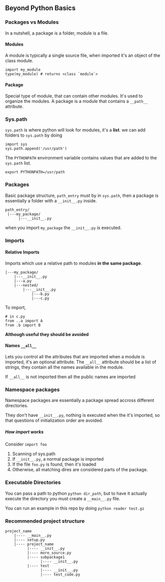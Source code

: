 ## Beyond Python Basics

### Packages vs Modules

In a nutshell, a package is a folder, module is a file.

#### Modules

A module is typically a single source file, when imported it's an object of the class module.

```
import my_module
type(my_module) # returns <class `module`>
```

#### Package

Special type of module, that can contain other modules. It's used to organize the modules. A package is a module that contains a `__path__` attribute.

### Sys.path

`sys.path` is where python will look for modules, it's a **list**.
we can add folders to `sys.path` by doing 
```
import sys
sys.path.append('/usr/path')
```

The `PYTHONPATH` environment variable contains values that are added to the `sys.path` list.

```
export PYTHONPATH=/usr/path
```

### Packages

Basic package structure, `path_entry` must by in `sys.path`, then a package is essentially a folder with a `__init__.py` inside.
```
path_entry/
 |---my_package/
      |---__init__.py
```
when you import `my_package` the `__init__.py` is executed.


### Imports

#### Relative Imports

Imports which use a relative path to modules **in the same package**.



```
|---my_package/
    |---__init__.py
    |---a.py
    |---nested/
        |---__init__.py
            |---b.py
            |---c.py
```

To import,

```
# in c.py
from ..a import A
from .b import B
```

**Although useful they should be avoided**

#### Names  `__all__`

Lets you control all the attributes that are imported when a module is imported, it's an optional attribute.
The `__all__` attribute should be a list of strings, they contain all the names available in the module.

If `__all__` is not imported then all the public names are imported


### Namespace packages

Namespace packages are essentially a package spread accross different directories. 

They don't  have `__init__.py`, nothing is executed when the it's imported, so that questions of initialization order are avoided.

##### How import works

Consider `import foo`

1. Scanning of sys.path
1. If `__init__.py`, a normal package is imported
1. If the file `foo.py` is found, then it's loaded
1. Otherwise, all matching dires are considered parts of the package.


### Executable Directories

You can pass a path to python `python dir_path`, but to have it actually execute the directory you must create a `__main__.py` file.

You can run an example in this repo by doing `python reader test.gz`

### Recommended project structure


```
project_name
    |---- __main__.py
    |---- setup.py
    |---- project_name
          |---- __init__.py
          |---- more_source.py
          |---- subpackage1
                |---- __init__.py
          |---- test
                |---- __init__.py
                |---- test_code.py
```
